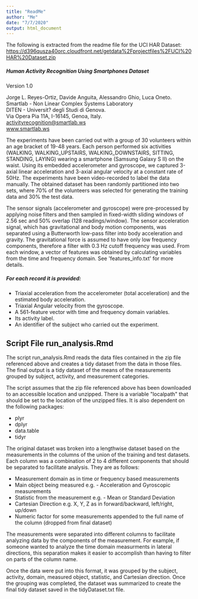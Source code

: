 ```yaml
---
title: "ReadMe"
author: "Me"
date: "7/7/2020"
output: html_document
---
```


The following is extracted from the readme file for the UCI HAR Dataset:
<https://d396qusza40orc.cloudfront.net/getdata%2Fprojectfiles%2FUCI%20HAR%20Dataset.zip>  

##### Human Activity Recognition Using Smartphones Dataset  
Version 1.0  

Jorge L. Reyes-Ortiz, Davide Anguita, Alessandro Ghio, Luca Oneto.  
Smartlab - Non Linear Complex Systems Laboratory  
DITEN - Universit? degli Studi di Genova.  
Via Opera Pia 11A, I-16145, Genoa, Italy.  
activityrecognition@smartlab.ws  
www.smartlab.ws  

The experiments have been carried out with a group of 30 volunteers within an age bracket of 19-48 years. Each person performed six activities (WALKING, WALKING_UPSTAIRS, WALKING_DOWNSTAIRS, SITTING, STANDING, LAYING) wearing a smartphone (Samsung Galaxy S II) on the waist. Using its embedded accelerometer and gyroscope, we captured 3-axial linear acceleration and 3-axial angular velocity at a constant rate of 50Hz. The experiments have been video-recorded to label the data manually. The obtained dataset has been randomly partitioned into two sets, where 70% of the volunteers was selected for generating the training data and 30% the test data. 

The sensor signals (accelerometer and gyroscope) were pre-processed by applying noise filters and then sampled in fixed-width sliding windows of 2.56 sec and 50% overlap (128 readings/window). The sensor acceleration signal, which has gravitational and body motion components, was separated using a Butterworth low-pass filter into body acceleration and gravity. The gravitational force is assumed to have only low frequency components, therefore a filter with 0.3 Hz cutoff frequency was used. From each window, a vector of features was obtained by calculating variables from the time and frequency domain. See 'features_info.txt' for more details. 

##### For each record it is provided:  
  

- Triaxial acceleration from the accelerometer (total acceleration) and the estimated body acceleration.
- Triaxial Angular velocity from the gyroscope. 
- A 561-feature vector with time and frequency domain variables. 
- Its activity label. 
- An identifier of the subject who carried out the experiment.

## Script File run_analysis.Rmd

The script run_analysis.Rmd reads the data files contained in the zip file referenced above and creates a tidy dataset from
the data in those files. The final output is a tidy dataset of the means of the measurements grouped by subject, activity, and measurement categories.  

The script assumes that the zip file referenced above has been downloaded to an accessible location and unzipped. There is a variable "localpath" that should be set to the location of the unzipped files. It is also dependent on the following packages: 

- plyr
- dplyr
- data.table
- tidyr  

The original dataset was broken into a lengthwise dataset based on the measurements in the columns of the union of the training and test datasets. Each column was a combination of 2 to 4 different components that should be separated to facilitate analysis. They are as follows:  

- Measurement domain as in time or frequency based measurements  
- Main object being measured e.g. - Acceleration and Gyroscopic measurements
- Statistic from the measurement e.g. - Mean or Standard Deviation
- Cartesian Direction e.g. X, Y, Z as in forward/backward, left/right, up/down
- Numeric factor for some measurements appended to the full name of the column (dropped from final dataset)  

The measurements were separated into different columns to facilitate analyzing data by the components of the measurement. For example, if someone wanted to analyze the time domain measurments in lateral directions, this separation makes it easier to accomplish than having to filter on parts of the column name.  

Once the data were put into this format, it was grouped by the subject, activity, domain, measured object, statistic, and Cartesian direction. Once the grouping was completed, the dataset was summarized to create the final tidy dataset saved in the tidyDataset.txt file.

